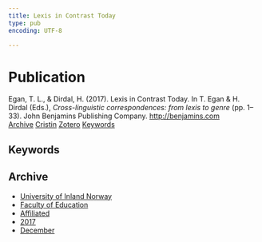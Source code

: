 ```yaml
---
title: Lexis in Contrast Today
type: pub
encoding: UTF-8

---
```

<h1>Publication</h1>
<article id="csl-bib-container-Q6TCAVNX" class="csl-bib-container">
  <div class="csl-bib-body"> <div class="csl-entry">Egan, T. L., &#38; Dirdal, H. (2017). Lexis in Contrast Today. In T. Egan &#38; H. Dirdal (Eds.), <i>Cross-linguistic correspondences: from lexis to genre</i> (pp. 1–33). John Benjamins Publishing Company. <a href="http://benjamins.com">http://benjamins.com</a></div> </div>
  <div class="csl-bib-buttons">
    <a href="#taxonomy-article-Q6TCAVNX" alt="archive" class="csl-bib-button">Archive</a>
    <a href="https://app.cristin.no/results/show.jsf?id=1523002" alt="Cristin" class="csl-bib-button">Cristin</a>
    <a href="http://zotero.org/groups/5881554/items/Q6TCAVNX" alt="Zotero" class="csl-bib-button">Zotero</a>
    <a href="#keywords-article-Q6TCAVNX" alt="keywords" class="csl-bib-button">Keywords</a>
  </div>
  <div id="csl-bib-meta-container-Q6TCAVNX"></div>
</article>
<div id="csl-bib-meta-Q6TCAVNX" class="csl-bib-meta">
  <article id="keywords-article-Q6TCAVNX" class="keywords-article">
    <h1>Keywords</h1>
    
  </article>
  <article id="taxonomy-article-Q6TCAVNX" class="taxonomy-article">
    <h1>Archive</h1>
    <ul>
      <li>
        <a href="/en/archive/?key=3DCRN523">University of Inland Norway</a>
      </li>
      <li>
        <a href="/en/archive/?key=WYNZA47F">Faculty of Education</a>
      </li>
      <li>
        <a href="/en/archive/?key=2ZAN5K7T">Affiliated</a>
      </li>
      <li>
        <a href="/en/archive/?key=6HCJH8II">2017</a>
      </li>
      <li>
        <a href="/en/archive/?key=BEWWD2LU">December</a>
      </li>
    </ul>
  </article>
</div>
